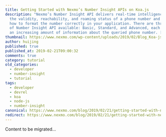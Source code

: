 ```yaml
---
title: Getting Started with Nexmo’s Number Insight APIs on Koa.js
description: "Nexmo’s Number Insight API delivers real-time intelligence about
  the validity, reachability, and roaming status of a phone number and tells you
  how to format the number correctly in your application. There are three levels
  of Number Insight API available: Basic, Standard, and Advanced, each returning
  an increasing amount of information about the queried phone number. […]"
thumbnail: https://www.nexmo.com/wp-content/uploads/2019/02/Blog_Koa-js_NumberInsight_1200x600.png
author: huijing
published: true
published_at: 2019-02-21T09:00:32
comments: true
category: tutorial
old_categories:
  - developer
  - number-insight
  - tutorial
tags:
  - developer
  - devrel
  - koa
  - node-js
  - number-insight
canonical: https://www.nexmo.com/blog/2019/02/21/getting-started-with-nexmos-number-insight-apis-on-koa-js-dr
redirect: https://www.nexmo.com/blog/2019/02/21/getting-started-with-nexmos-number-insight-apis-on-koa-js-dr
---
```

Content to be migrated...